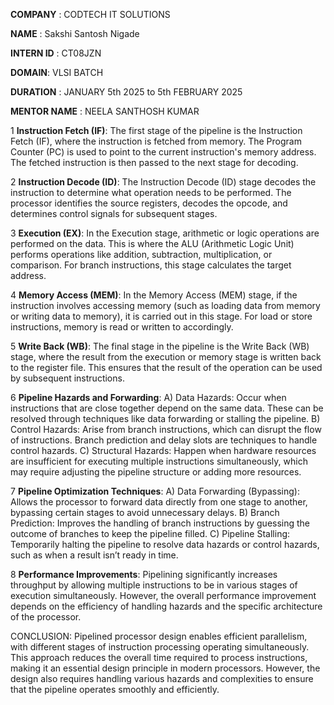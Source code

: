 **COMPANY** : CODTECH IT SOLUTIONS

**NAME** : Sakshi Santosh Nigade

**INTERN ID** : CT08JZN

**DOMAIN**: VLSI BATCH

**DURATION** : JANUARY 5th 2025 to 5th FEBRUARY 2025

**MENTOR NAME** : NEELA SANTHOSH KUMAR

1 **Instruction Fetch (IF)**: The first stage of the pipeline is the Instruction Fetch (IF), where the instruction is fetched from memory. The Program Counter (PC) is used to point to the current instruction's memory address. The fetched instruction is then passed to the next stage for decoding.

2 **Instruction Decode (ID)**: The Instruction Decode (ID) stage decodes the instruction to determine what operation needs to be performed. The processor identifies the source registers, decodes the opcode, and determines control signals for subsequent stages.

3 **Execution (EX)**: In the Execution stage, arithmetic or logic operations are performed on the data. This is where the ALU (Arithmetic Logic Unit) performs operations like addition, subtraction, multiplication, or comparison. For branch instructions, this stage calculates the target address.

4 **Memory Access (MEM)**: In the Memory Access (MEM) stage, if the instruction involves accessing memory (such as loading data from memory or writing data to memory), it is carried out in this stage. For load or store instructions, memory is read or written to accordingly.

5 **Write Back (WB)**: The final stage in the pipeline is the Write Back (WB) stage, where the result from the execution or memory stage is written back to the register file. This ensures that the result of the operation can be used by subsequent instructions.

6 **Pipeline Hazards and Forwarding**: A) Data Hazards: Occur when instructions that are close together depend on the same data. These can be resolved through techniques like data forwarding or stalling the pipeline. B) Control Hazards: Arise from branch instructions, which can disrupt the flow of instructions. Branch prediction and delay slots are techniques to handle control hazards. C) Structural Hazards: Happen when hardware resources are insufficient for executing multiple instructions simultaneously, which may require adjusting the pipeline structure or adding more resources.

7 **Pipeline Optimization Techniques**: A) Data Forwarding (Bypassing): Allows the processor to forward data directly from one stage to another, bypassing certain stages to avoid unnecessary delays. B) Branch Prediction: Improves the handling of branch instructions by guessing the outcome of branches to keep the pipeline filled. C) Pipeline Stalling: Temporarily halting the pipeline to resolve data hazards or control hazards, such as when a result isn’t ready in time.

8 **Performance Improvements**: Pipelining significantly increases throughput by allowing multiple instructions to be in various stages of execution simultaneously. However, the overall performance improvement depends on the efficiency of handling hazards and the specific architecture of the processor.

CONCLUSION: Pipelined processor design enables efficient parallelism, with different stages of instruction processing operating simultaneously. This approach reduces the overall time required to process instructions, making it an essential design principle in modern processors. However, the design also requires handling various hazards and complexities to ensure that the pipeline operates smoothly and efficiently.


